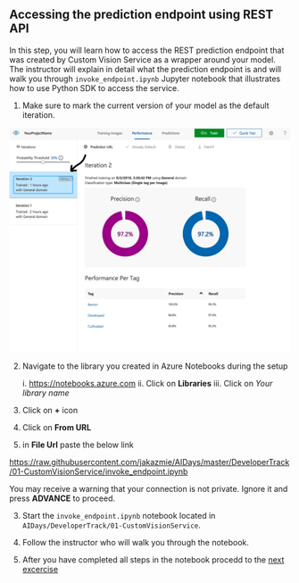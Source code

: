 ## Accessing the prediction endpoint using REST API

In this step, you will learn how to access the REST prediction endpoint that was created by Custom Vision Service as a wrapper around your model. The instructor will explain in detail what the prediction endpoint is and will walk you through `invoke_endpoint.ipynb` Jupyter notebook that illustrates how to use Python SDK to access the service.

1. Make sure to mark the current version of your model as the default iteration.

![Mark iteration](images/img12.PNG)


2. Navigate to the library you created in Azure Notebooks during the setup

   i. https://notebooks.azure.com
   ii. Click on **Libraries**
   iii. Click on *Your library name*
   
3. Click on **+** icon
4. Click on **From URL**
5. in **File Url** paste the below link

https://raw.githubusercontent.com/jakazmie/AIDays/master/DeveloperTrack/01-CustomVisionService/invoke_endpoint.ipynb

  
  You may receive a warning that your connection is not private. Ignore it and press **ADVANCE** to proceed.

3. Start the `invoke_endpoint.ipynb` notebook located in `AIDays/DeveloperTrack/01-CustomVisionService`.

4. Follow the instructor who will walk you through the notebook.

5. After you have completed all steps in the notebook procedd to the [next excercise](export.md)

